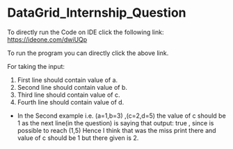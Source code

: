 # DataGrid_Internship_Question

To directly run the Code on IDE click the following link: https://ideone.com/dwiUQp

To run the program you can directly click the above link.

For taking the input:
1. First line should contain value of a.
2. Second line should contain value of b.
3. Third line should contain value of c.
4. Fourth line should contain value of d.

* In the Second example i.e. (a=1,b=3) ,(c=2,d=5) the value of c should be 1 as the next line(in the question) is saying that 
output: true , since is possible to reach (1,5) Hence I think that was the miss print there and value of c should be 1 but there given is 2.
